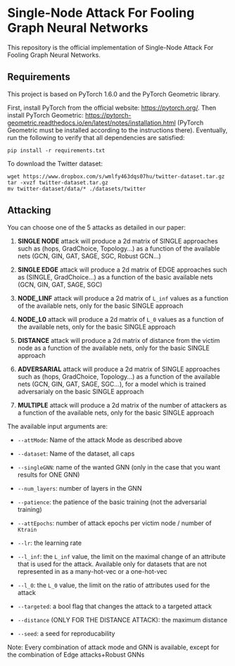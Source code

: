 # Single-Node Attack For Fooling Graph Neural Networks

This repository is the official implementation of Single-Node Attack For Fooling Graph Neural Networks. 

## Requirements
This project is based on PyTorch 1.6.0 and the PyTorch Geometric library.

First, install PyTorch from the official website: https://pytorch.org/.
Then install PyTorch Geometric: https://pytorch-geometric.readthedocs.io/en/latest/notes/installation.html
(PyTorch Geometric must be installed according to the instructions there).
Eventually, run the following to verify that all dependencies are satisfied:

```setup
pip install -r requirements.txt
```

To download the Twitter dataset:

```twitter 
wget https://www.dropbox.com/s/wmlfy463dqs07hu/twitter-dataset.tar.gz
tar -xvzf twitter-dataset.tar.gz
mv twitter-dataset/data/* ./datasets/twitter
```

## Attacking

You can choose one of the 5 attacks as detailed in our paper:

1. **SINGLE NODE**
attack will produce a 2d matrix of SINGLE approaches such as (hops, GradChoice, Topology...) as a function of the available nets (GCN, GIN, GAT, SAGE, SGC, Robust GCN...)

2. **SINGLE EDGE**
attack will produce a 2d matrix of EDGE approaches such as (SINGLE, GradChoice...) as a function of the basic available nets (GCN, GIN, GAT, SAGE, SGC)

3. **NODE_LINF**
attack will produce a 2d matrix of `L_inf` values as a function of the available nets, only for the basic SINGLE approach

4. **NODE_L0**
attack will produce a 2d matrix of `L_0` values as a function of the available nets, only for the basic SINGLE approach

5. **DISTANCE**
attack will produce a 2d matrix of distance from the victim node as a function of the available nets, only for the basic SINGLE approach

6. **ADVERSARIAL**
attack will produce a 2d matrix of SINGLE approaches such as (hops, GradChoice, Topology...) as a function of the available nets (GCN, GIN, GAT, SAGE, SGC...), for a model which is trained adversarialy on the basic SINGLE approach

7. **MULTIPLE**
attack will produce a 2d matrix of the number of attackers as a function of the available nets, only for the basic SINGLE approach


The available input arguments are:

* `--attMode`: Name of the attack Mode as described above

* `--dataset`: Name of the dataset, all caps

* `--singleGNN`: name of the wanted GNN (only in the case that you want results for ONE GNN)

* `--num_layers`: number of layers in the GNN

* `--patience`: the patience of the basic training (not the adversarial training)

* `--attEpochs`: number of attack epochs per victim node / number of `Ktrain`

* `--lr`: the learning rate

* `--l_inf`: the `L_inf` value, the limit on the maximal change of an attribute that is used for the attack.
Available only for datasets that are not represented in as a many-hot-vec or a one-hot-vec

* `--l_0`: the `L_0` value, the limit on the ratio of attributes used for the attack

* `--targeted`: a bool flag that changes the attack to a targeted attack

* `--distance` (ONLY FOR THE DISTANCE ATTACK): the maximum distance

* `--seed`: a seed for reproducability

Note: Every combination of attack mode and GNN is available, except for the combination of Edge attacks+Robust GNNs
